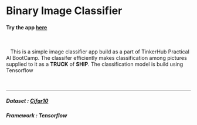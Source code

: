 # Binary Image Classifier

#### Try the app [here](https://binaryclassifier.herokuapp.com/)
<br>
<p>
  &nbsp&nbsp
  This is a simple image classifier app build as a part of TinkerHub Practical AI BootCamp. The classifer efficiently makes classification among pictures supplied to it as a <b>TRUCK</b> of <b>SHIP</b>. The classification model is build using Tensorflow
</p>
<br><hr>

##### Dataset   : [Cifar10](https://www.cs.toronto.edu/~kriz/cifar.html)
##### Framework : Tensorflow
